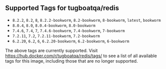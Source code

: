 ## Supported Tags for tugboatqa/redis

* `8.2.2`, `8.2`, `8`, `8.2.2-bookworm`, `8.2-bookworm`, `8-bookworm`, `latest`, `bookworm`
* `8.0.4`, `8.0`, `8.0.4-bookworm`, `8.0-bookworm`
* `7.4.6`, `7.4`, `7`, `7.4.6-bookworm`, `7.4-bookworm`, `7-bookworm`
* `7.2.11`, `7.2`, `7.2.11-bookworm`, `7.2-bookworm`
* `6.2.20`, `6.2`, `6`, `6.2.20-bookworm`, `6.2-bookworm`, `6-bookworm`

The above tags are currently supported. Visit https://hub.docker.com/r/tugboatqa/redis/tags/ to see a list of all available tags for this image, including those that are no longer supported.
